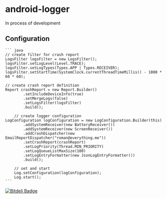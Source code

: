 android-logger
==============
In process of development

## Configuration

	``` java
    // create filter for crash report
	LogsFilter logsFilter = new LogsFilter();
	logsFilter.setLogLevel(Level.TRACE);
	logsFilter.setLogTypes(Types.APP | Types.RECEIVER);
	logsFilter.setStartTime(SystemClock.currentThreadTimeMillis() - 1000 * 60 * 60);

	// create crash report definition
	Report crashReport = new Report.Builder()
			.setIncludeDeviceInfo(true)
			.setMergeLogs(false)
			.setLogsFilter(logsFilter)
			.build();
		
		// create logger configuration
	LogConfiguration logConfiguration = new LogConfiguration.Builder(this)
			.addSystemReceiver(new BatteryReceiver())
			.addSystemReceiver(new ScreenReceiver())
			.addCrashDispatcher(new EmailReportDispatcher("roman@everything.me"))
			.setCrashReport(crashReport)
			.setLogPriority(Thread.MIN_PRIORITY)
			.setLogQueueListMaxSize(100)
			.setLogEntryFormatter(new JsonLogEntryFormatter())
			.build();

		// set and start 
		Log.setConfiguration(logConfiguration);
		Log.start();
	```

[![Bitdeli Badge](https://d2weczhvl823v0.cloudfront.net/EverythingMe/android-logger/trend.png)](https://bitdeli.com/free "Bitdeli Badge")

